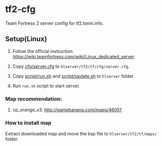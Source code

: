 # tf2-cfg

Team Fortress 2 server config for tf2.tonni.info.

## Setup(Linux)

1. Follow the official instruction: https://wiki.teamfortress.com/wiki/Linux_dedicated_server

2. Copy [cfg/server.cfg](cfg/server.cfg) to `hlserver/tf2/tf/cfg/server.cfg`.

3. Copy [script/run.sh](script/run.sh) and [script/update.sh](script/update.sh) to `hlserver` folder.

4. Run `run.sh` script to start server.

### Map recommendation:

1. cp_orange_x3: http://gamebanana.com/maps/46051

### How to install map

Extract downloaded map and move the bsp file to `hlserver/tf2/tf/maps/` folder.
